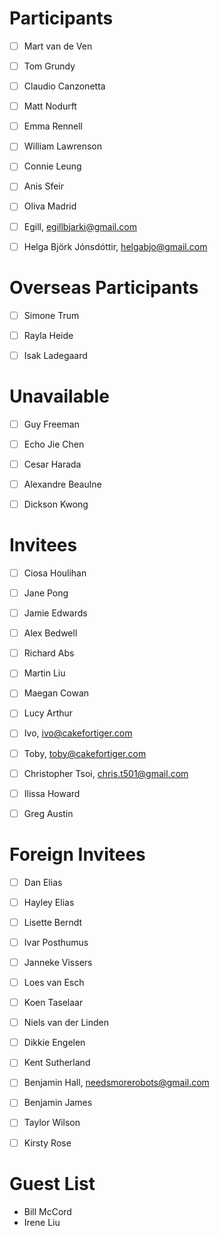 # Participants 

- [ ] Mart van de Ven
- [ ] Tom Grundy
- [ ] Claudio Canzonetta
- [ ] Matt Nodurft
- [ ] Emma Rennell
- [ ] William Lawrenson
- [ ] Connie Leung
- [ ] Anis Sfeir
- [ ] Oliva Madrid
- [ ] Egill, egillbjarki@gmail.com
- [ ] Helga Björk Jónsdóttir, helgabjo@gmail.com


# Overseas Participants 

- [ ] Simone Trum
- [ ] Rayla Heide
- [ ] Isak Ladegaard


# Unavailable

- [ ] Guy Freeman
- [ ] Echo Jie Chen
- [ ] Cesar Harada
- [ ] Alexandre Beaulne
- [ ] Dickson Kwong


# Invitees

- [ ] Ciosa Houlihan
- [ ] Jane Pong
- [ ] Jamie Edwards
- [ ] Alex Bedwell
- [ ] Richard Abs
- [ ] Martin Liu
- [ ] Maegan Cowan
- [ ] Lucy Arthur
- [ ] Ivo, ivo@cakefortiger.com
- [ ] Toby, toby@cakefortiger.com
- [ ] Christopher Tsoi, chris.t501@gmail.com
- [ ] Ilissa Howard
- [ ] Greg Austin


# Foreign Invitees

- [ ] Dan Elias
- [ ] Hayley Elias
- [ ] Lisette Berndt
- [ ] Ivar Posthumus
- [ ] Janneke Vissers
- [ ] Loes van Esch
- [ ] Koen Taselaar
- [ ] Niels van der Linden
- [ ] Dikkie Engelen
- [ ] Kent Sutherland
- [ ] Benjamin Hall, needsmorerobots@gmail.com
- [ ] Benjamin James
- [ ] Taylor Wilson
- [ ] Kirsty Rose


# Guest List

* Bill McCord
* Irene Liu



